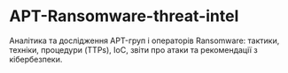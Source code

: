 # APT-Ransomware-threat-intel
Аналітика та дослідження APT-груп і операторів Ransomware: тактики, техніки, процедури (TTPs), IoC, звіти про атаки та рекомендації з кібербезпеки.

